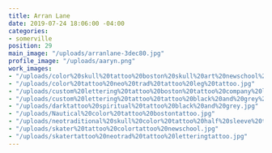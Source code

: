 ```yaml
---
title: Arran Lane
date: 2019-07-24 18:06:00 -04:00
categories:
- somerville
position: 29
main_image: "/uploads/arranlane-3dec80.jpg"
profile_image: "/uploads/aaryn.png"
work_images:
- "/uploads/color%20skull%20tattoo%20boston%20skull%20art%20newschool%20tattoo.jpg"
- "/uploads/color%20tattoo%20neo%20trad%20tattoo%20leg%20tattoo.jpg"
- "/uploads/custom%20lettering%20tattoo%20boston%20tattoo%20company%20lettering%20black%20and%20grey.jpg"
- "/uploads/custom%20lettering%20tattoo%20tattoo%20black%20and%20grey%20tattoos%20stomach%20tattoo.jpg"
- "/uploads/darktattoo%20spiritual%20tattoo%20black%20and%20grey.jpg"
- "/uploads/Nautical%20color%20tattoo%20bostontattoo.jpg"
- "/uploads/neotraditional%20skull%20color%20tattoo%20half%20sleeve%20tattoo%20boston.jpg"
- "/uploads/skater%20tattoo%20colortattoo%20newschool.jpg"
- "/uploads/skatertattoo%20neotrad%20tattoo%20letteringtattoo.jpg"
---
```


